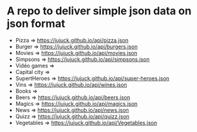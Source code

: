 # A repo to deliver simple json data on json format

- Pizza => <a href="">https://jujuck.github.io/api/pizza.json</a>
- Burger => <a href="">https://jujuck.github.io/api/burgers.json</a>
- Movies => <a href="">https://jujuck.github.io/api/movies.json</a>
- Simpsons => <a href="">https://jujuck.github.io/api/simpsons.json</a>
- Vidéo games =>
- Capital city =>
- SupertHeroes => <a href="">https://jujuck.github.io/api/super-heroes.json</a>
- Vins => <a href="">https://jujuck.github.io/api/wines.json</a>
- Books =>
- Beers => <a href="">https://jujuck.github.io/api/beers.json</a>
- Magics => <a href="">https://jujuck.github.io/api/magics.json</a>
- News => <a href="">https://jujuck.github.io/api/news.json</a>
- Quizz => <a href="">https://jujuck.github.io/api/quizz.json</a>
- Vegetables => <a href="">https://jujuck.github.io/api/Vegetables.json</a>
